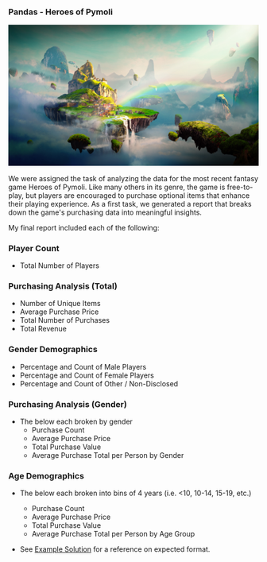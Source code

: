 ### Pandas - Heroes of Pymoli


![Fantasy](Images/Fantasy.png)

We were assigned the task of analyzing the data for the most recent fantasy game Heroes of Pymoli. Like many others in its genre, the game is free-to-play, but players are encouraged to purchase optional items that enhance their playing experience. As a first task, we generated a report that breaks down the game's purchasing data into meaningful insights.

My final report included each of the following:

### Player Count

* Total Number of Players

### Purchasing Analysis (Total)

* Number of Unique Items
* Average Purchase Price
* Total Number of Purchases
* Total Revenue

### Gender Demographics

* Percentage and Count of Male Players
* Percentage and Count of Female Players
* Percentage and Count of Other / Non-Disclosed

### Purchasing Analysis (Gender)

* The below each broken by gender
  * Purchase Count
  * Average Purchase Price
  * Total Purchase Value
  * Average Purchase Total per Person by Gender

### Age Demographics

* The below each broken into bins of 4 years (i.e. &lt;10, 10-14, 15-19, etc.)
  * Purchase Count
  * Average Purchase Price
  * Total Purchase Value
  * Average Purchase Total per Person by Age Group

* See [Example Solution](HeroesOfPymoli/HeroesOfPymoli_starter.ipynb) for a reference on expected format.
